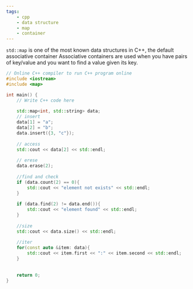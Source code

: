 ```yaml
---
tags:
    - cpp
    - data structure
    - map
    - container
---
```


`std::map` is one of the most known data structures in C++, the default associative container
Associative containers are used when you have pairs of key/value and you want to find a value given its key.

```cpp title="map tutorial"
// Online C++ compiler to run C++ program online
#include <iostream>
#include <map>

int main() {
    // Write C++ code here
    
    std::map<int, std::string> data;
    // insert
    data[1] = "a";
    data[2] = "b";
    data.insert({3, "c"});
    
    // access
    std::cout << data[2] << std::endl;
    
    // erese
    data.erase(2);
    
    //find and check
    if (data.count(2) == 0){
        std::cout << "element not exists" << std::endl;
    }
    
    if (data.find(2) != data.end()){
        std::cout << "element found" << std::endl;
    }
    
    //size
    std::cout << data.size() << std::endl;
    
    //iter
    for(const auto &item: data){
        std::cout << item.first << ":" << item.second << std::endl;
    }
    
    
    return 0;
}
```